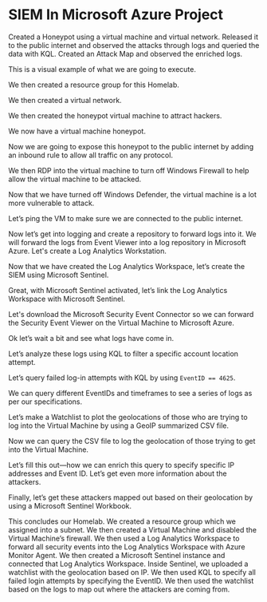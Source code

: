 <h1>SIEM In Microsoft Azure Project</h1>

<p>Created a Honeypot using a virtual machine and virtual network. Released it to the public internet and observed the attacks through logs and queried the data with KQL. Created an Attack Map and observed the enriched logs.</p>

<p>This is a visual example of what we are going to execute.</p>

<p>We then created a resource group for this Homelab.</p>

<p>We then created a virtual network.</p>

<p>We then created the honeypot virtual machine to attract hackers.</p>

<p>We now have a virtual machine honeypot.</p>

<p>Now we are going to expose this honeypot to the public internet by adding an inbound rule to allow all traffic on any protocol.</p>

<p>We then RDP into the virtual machine to turn off Windows Firewall to help allow the virtual machine to be attacked.</p>

<p>Now that we have turned off Windows Defender, the virtual machine is a lot more vulnerable to attack.</p>

<p>Let’s ping the VM to make sure we are connected to the public internet.</p>

<p>Now let’s get into logging and create a repository to forward logs into it. We will forward the logs from Event Viewer into a log repository in Microsoft Azure. Let's create a Log Analytics Workstation.</p>

<p>Now that we have created the Log Analytics Workspace, let’s create the SIEM using Microsoft Sentinel.</p>

<p>Great, with Microsoft Sentinel activated, let’s link the Log Analytics Workspace with Microsoft Sentinel.</p>

<p>Let's download the Microsoft Security Event Connector so we can forward the Security Event Viewer on the Virtual Machine to Microsoft Azure.</p>

<p>Ok let’s wait a bit and see what logs have come in.</p>

<p>Let’s analyze these logs using KQL to filter a specific account location attempt.</p>

<p>Let’s query failed log-in attempts with KQL by using <code>EventID == 4625</code>.</p>

<p>We can query different EventIDs and timeframes to see a series of logs as per our specifications.</p>

<p>Let’s make a Watchlist to plot the geolocations of those who are trying to log into the Virtual Machine by using a GeoIP summarized CSV file.</p>

<p>Now we can query the CSV file to log the geolocation of those trying to get into the Virtual Machine.</p>

<p>Let’s fill this out—how we can enrich this query to specify specific IP addresses and Event ID. Let’s get even more information about the attackers.</p>

<p>Finally, let’s get these attackers mapped out based on their geolocation by using a Microsoft Sentinel Workbook.</p>

<p>This concludes our Homelab. We created a resource group which we assigned into a subnet. We then created a Virtual Machine and disabled the Virtual Machine’s firewall. We then used a Log Analytics Workspace to forward all security events into the Log Analytics Workspace with Azure Monitor Agent. We then created a Microsoft Sentinel instance and connected that Log Analytics Workspace. Inside Sentinel, we uploaded a watchlist with the geolocation based on IP. We then used KQL to specify all failed login attempts by specifying the EventID. We then used the watchlist based on the logs to map out where the attackers are coming from.</p>

